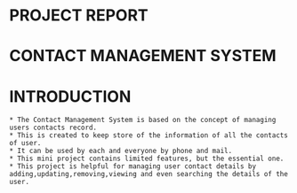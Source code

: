 # PROJECT REPORT
  # CONTACT MANAGEMENT SYSTEM
   # INTRODUCTION
    * The Contact Management System is based on the concept of managing users contacts record.
    * This is created to keep store of the information of all the contacts of user.
    * It can be used by each and everyone by phone and mail.
    * This mini project contains limited features, but the essential one.
    * This project is helpful for managing user contact details by adding,updating,removing,viewing and even searching the details of the user.
      
